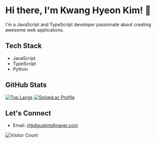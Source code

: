 <!-- 헤더 -->
# Hi there, I'm Kwang Hyeon Kim! 👋

<!-- 소개 -->
I'm a JavaScript and TypeScript developer passionate about creating awesome web applications.

<!-- 기술 스택 -->
## Tech Stack
- JavaScript
- TypeScript
- Python

<!-- GitHub 통계 및 알고리즘 문제 해결 -->
## GitHub Stats
[![Top Langs](https://github-readme-stats.vercel.app/api/top-langs/?username=rhkdguskim&layout=compact&hide=java)](https://github.com/rhkdguskim)
[![Solved.ac Profile](http://mazassumnida.wtf/api/generate_badge?boj=rhkdguskim)](https://solved.ac/rhkdguskim)

<!-- 연락처 -->
## Let's Connect
- Email: rhkdguskim@naver.com

<!-- 방문자 카운터 -->
![Visitor Count](https://profile-counter.glitch.me/rhkdguskim/count.svg)

